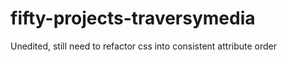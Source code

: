 # fifty-projects-traversymedia
Unedited, still need to refactor css into consistent attribute order
